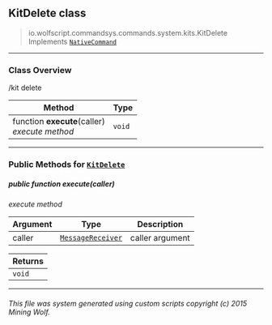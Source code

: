 ## KitDelete __class__

>io.wolfscript.commandsys.commands.system.kits.KitDelete
>Implements [`NativeCommand`](../../../NativeCommand.md)

---

### Class Overview

/kit delete

Method | Type   
--- | :--- 
 function __execute__(caller) <br> _execute method_ | `void`



---


### Public Methods for [`KitDelete`](KitDelete.md)

##### <a id='execute'></a>public  function __execute__(caller)

_execute method_

Argument | Type | Description  
--- | --- | --- 
caller | [`MessageReceiver`](../../../../chat/MessageReceiver.md) | caller argument

Returns | 
--- | 
`void` |


---


###### This file was system generated using custom scripts copyright (c) 2015 Mining Wolf.
	

